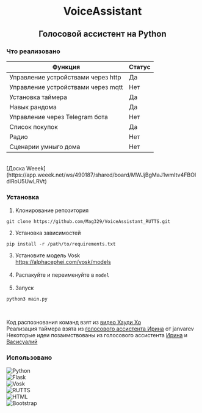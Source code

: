 <h1 align='center'>VoiceAssistant</h1>
<h2 align='center'>Голосовой ассистент на Python</h2>

### Что реализовано
| Функция | Статус |
| --- | --- |
| Управление устройствами через http | Да |
| Управление устройствами через mqtt | Нет |
| Установка таймера | Да |
| Навык рандома | Да |
| Управление через Telegram бота | Нет |
| Список покупок | Да |
| Радио | Нет |
| Сценарии умныго дома | Нет |  
<br>
[Доска Weeek](https://app.weeek.net/ws/490187/shared/board/MWJjBgMaJ1wmItv4FBOIdlRoU5UwLRVt)
<br>

### Установка
1. Клонирование репозитория
```
git clone https://github.com/Mag329/VoiceAssistant_RUTTS.git
```
2. Установка зависимостей
```
pip install -r /path/to/requirements.txt
```
3. Установите модель Vosk  
https://alphacephei.com/vosk/models
<br/><br/>
5. Распакуйте и переименуйте в `model`
<br/><br/>
6. Запуск
```
python3 main.py
```

<br>

Код распознования команд взят из [видео Хауди Хо](https://www.youtube.com/watch?v=XTeGvaDaraI)  
Реализация таймера взята из [голосового ассистента Ирина](https://github.com/janvarev/Irene-Voice-Assistant) от janvarev  
Некоторые идеи позаимствованы из голосового ассистента [Ирина](https://github.com/janvarev/Irene-Voice-Assistant) и [Васисуалий](https://github.com/Oknolaz/vasisualy/tree/master)  

### Использовано
![Python](https://img.shields.io/badge/Python-blue?style=for-the-badge)  
![Flask](https://img.shields.io/badge/Flask-lightgray?style=for-the-badge)  
![Vosk](https://img.shields.io/badge/Vosk-green?style=for-the-badge)  
![RUTTS](https://img.shields.io/badge/RUTTS-DD0031?style=for-the-badge)  
![HTML](https://img.shields.io/badge/HTML-orange?style=for-the-badge)  
![Bootstrap](https://img.shields.io/badge/Bootstrap-563D7C?style=for-the-badge)
